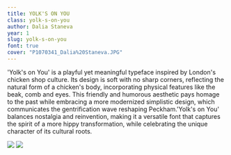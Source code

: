 ```yaml
---
title: YOLK'S ON YOU
class: yolk-s-on-you
author: Dalia Staneva
year: 1
slug: yolk-s-on-you
font: true
cover: "P1070341_Dalia%20Staneva.JPG"
---
```


'Yolk's on You' is a playful yet meaningful typeface inspired by London's chicken shop culture. Its design is soft with no sharp corners, reflecting the natural form of a chicken's body, incorporating physical features like the beak, comb and eyes. This friendly and humorous aesthetic pays homage to the past while embracing a more modernized simplistic design, which communicates the gentrification wave reshaping Peckham.'Yolk's on You' balances nostalgia and reinvention, making it a versatile font that captures the spirit of a more hippy transformation, while celebrating the unique character of its cultural roots.

![](/images/P1070341_Dalia%20Staneva.JPG)
![](/images/P1070332_Dalia%20Staneva.JPG)
